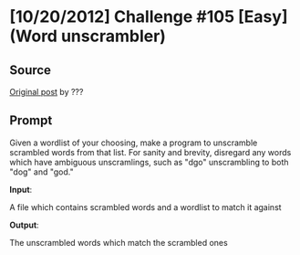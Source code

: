 # [10/20/2012] Challenge #105 [Easy] (Word unscrambler)

## Source

[Original post](https://old.reddit.com/r/dailyprogrammer/comments/11shra/10202012_challenge_105_easy_word_unscrambler/) by ???

## Prompt

Given a wordlist of your choosing, make a program to unscramble scrambled words from that list. For sanity and brevity, disregard any words which have ambiguous unscramlings, such as "dgo" unscrambling to both "dog" and "god."

**Input**:

A file which contains scrambled words and a wordlist to match it against

**Output**:

The unscrambled words which match the scrambled ones
